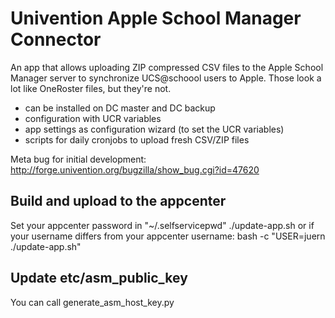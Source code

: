 # Univention Apple School Manager Connector

An app that allows uploading ZIP compressed CSV files to the Apple School Manager server to synchronize UCS@schoool users to Apple. Those look a lot like OneRoster files, but they're not.

* can be installed on DC master and DC backup
* configuration with UCR variables
* app settings as configuration wizard (to set the UCR variables)
* scripts for daily cronjobs to upload fresh CSV/ZIP files

Meta bug for initial development: http://forge.univention.org/bugzilla/show_bug.cgi?id=47620

## Build and upload to the appcenter

Set your appcenter password in "~/.selfservicepwd" 
./update-app.sh
or if your username differs from your appcenter username:
bash -c "USER=juern ./update-app.sh"

## Update etc/asm_public_key

You can call generate_asm_host_key.py
